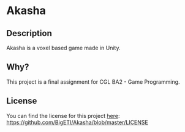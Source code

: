 # Akasha

## Description

Akasha is a voxel based game made in Unity.

## Why?

This project is a final assignment for CGL BA2 - Game Programming.

## License

You can find the license for this project [here](https://github.com/BigETI/Akasha/blob/master/LICENSE): https://github.com/BigETI/Akasha/blob/master/LICENSE
